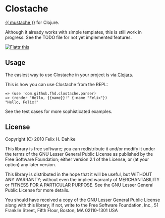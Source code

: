 Clostache
=========

[{{ mustache }}](http://mustache.github.com) for Clojure.

Although it already works with simple templates, this is still work in
progress. See the TODO file for not yet implemented features.

[![Flattr this](http://api.flattr.com/button/button-compact-static-100x17.png "Flattr this")](http://flattr.com/thing/73492/Clostache)

Usage
-----

The easiest way to use Clostache in your project is via
[Clojars](http://clojars.org/com.github.fhd.clostache/clostache).

This is how you can use Clostache from the REPL:

	=> (use 'com.github.fhd.clostache.parser)
	=> (render "Hello, {{name}}!" {:name "Felix"})
	"Hello, Felix!"

See the test cases for more sophisticated examples.

License
-------

Copyright (C) 2010 Felix H. Dahlke

This library is free software; you can redistribute it and/or modify
it under the terms of the GNU Lesser General Public License as
published by the Free Software Foundation; either version 2.1 of the
License, or (at your option) any later version.

This library is distributed in the hope that it will be useful, but
WITHOUT ANY WARRANTY; without even the implied warranty of
MERCHANTABILITY or FITNESS FOR A PARTICULAR PURPOSE.  See the GNU
Lesser General Public License for more details.

You should have received a copy of the GNU Lesser General Public
License along with this library; if not, write to the Free Software
Foundation, Inc., 51 Franklin Street, Fifth Floor, Boston, MA
02110-1301 USA
